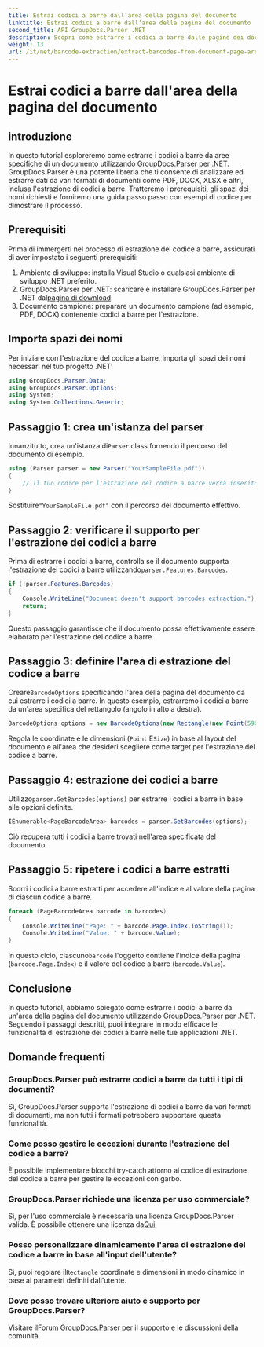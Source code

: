 ```yaml
---
title: Estrai codici a barre dall'area della pagina del documento
linktitle: Estrai codici a barre dall'area della pagina del documento
second_title: API GroupDocs.Parser .NET
description: Scopri come estrarre i codici a barre dalle pagine dei documenti utilizzando GroupDocs.Parser per .NET. Migliora le tue capacità di elaborazione dei documenti con questo tutorial passo passo.
weight: 13
url: /it/net/barcode-extraction/extract-barcodes-from-document-page-area/
---
```


# Estrai codici a barre dall'area della pagina del documento

## introduzione
In questo tutorial esploreremo come estrarre i codici a barre da aree specifiche di un documento utilizzando GroupDocs.Parser per .NET. GroupDocs.Parser è una potente libreria che ti consente di analizzare ed estrarre dati da vari formati di documenti come PDF, DOCX, XLSX e altri, inclusa l'estrazione di codici a barre. Tratteremo i prerequisiti, gli spazi dei nomi richiesti e forniremo una guida passo passo con esempi di codice per dimostrare il processo.
## Prerequisiti
Prima di immergerti nel processo di estrazione del codice a barre, assicurati di aver impostato i seguenti prerequisiti:
1. Ambiente di sviluppo: installa Visual Studio o qualsiasi ambiente di sviluppo .NET preferito.
2.  GroupDocs.Parser per .NET: scaricare e installare GroupDocs.Parser per .NET dal[pagina di download](https://releases.groupdocs.com/parser/net/).
3. Documento campione: preparare un documento campione (ad esempio, PDF, DOCX) contenente codici a barre per l'estrazione.

## Importa spazi dei nomi
Per iniziare con l'estrazione del codice a barre, importa gli spazi dei nomi necessari nel tuo progetto .NET:
```csharp
using GroupDocs.Parser.Data;
using GroupDocs.Parser.Options;
using System;
using System.Collections.Generic;
```
## Passaggio 1: crea un'istanza del parser
 Innanzitutto, crea un'istanza di`Parser` class fornendo il percorso del documento di esempio.
```csharp
using (Parser parser = new Parser("YourSampleFile.pdf"))
{
    // Il tuo codice per l'estrazione del codice a barre verrà inserito qui
}
```
 Sostituire`"YourSampleFile.pdf"` con il percorso del documento effettivo.
## Passaggio 2: verificare il supporto per l'estrazione dei codici a barre
 Prima di estrarre i codici a barre, controlla se il documento supporta l'estrazione dei codici a barre utilizzando`parser.Features.Barcodes`.
```csharp
if (!parser.Features.Barcodes)
{
    Console.WriteLine("Document doesn't support barcodes extraction.");
    return;
}
```
Questo passaggio garantisce che il documento possa effettivamente essere elaborato per l'estrazione del codice a barre.
## Passaggio 3: definire l'area di estrazione del codice a barre
 Creare`BarcodeOptions` specificando l'area della pagina del documento da cui estrarre i codici a barre. In questo esempio, estrarremo i codici a barre da un'area specifica del rettangolo (angolo in alto a destra).
```csharp
BarcodeOptions options = new BarcodeOptions(new Rectangle(new Point(590, 80), new Size(150, 150)));
```
Regola le coordinate e le dimensioni (`Point` E`Size`) in base al layout del documento e all'area che desideri scegliere come target per l'estrazione del codice a barre.
## Passaggio 4: estrazione dei codici a barre
 Utilizzo`parser.GetBarcodes(options)` per estrarre i codici a barre in base alle opzioni definite.
```csharp
IEnumerable<PageBarcodeArea> barcodes = parser.GetBarcodes(options);
```
Ciò recupera tutti i codici a barre trovati nell'area specificata del documento.
## Passaggio 5: ripetere i codici a barre estratti
Scorri i codici a barre estratti per accedere all'indice e al valore della pagina di ciascun codice a barre.
```csharp
foreach (PageBarcodeArea barcode in barcodes)
{
    Console.WriteLine("Page: " + barcode.Page.Index.ToString());
    Console.WriteLine("Value: " + barcode.Value);
}
```
 In questo ciclo, ciascuno`barcode` l'oggetto contiene l'indice della pagina (`barcode.Page.Index`) e il valore del codice a barre (`barcode.Value`).

## Conclusione
In questo tutorial, abbiamo spiegato come estrarre i codici a barre da un'area della pagina del documento utilizzando GroupDocs.Parser per .NET. Seguendo i passaggi descritti, puoi integrare in modo efficace le funzionalità di estrazione dei codici a barre nelle tue applicazioni .NET.

## Domande frequenti
### GroupDocs.Parser può estrarre codici a barre da tutti i tipi di documenti?
Sì, GroupDocs.Parser supporta l'estrazione di codici a barre da vari formati di documenti, ma non tutti i formati potrebbero supportare questa funzionalità.
### Come posso gestire le eccezioni durante l'estrazione del codice a barre?
È possibile implementare blocchi try-catch attorno al codice di estrazione del codice a barre per gestire le eccezioni con garbo.
### GroupDocs.Parser richiede una licenza per uso commerciale?
Sì, per l'uso commerciale è necessaria una licenza GroupDocs.Parser valida. È possibile ottenere una licenza da[Qui](https://purchase.groupdocs.com/buy).
### Posso personalizzare dinamicamente l'area di estrazione del codice a barre in base all'input dell'utente?
 Sì, puoi regolare il`Rectangle` coordinate e dimensioni in modo dinamico in base ai parametri definiti dall'utente.
### Dove posso trovare ulteriore aiuto e supporto per GroupDocs.Parser?
 Visitare il[Forum GroupDocs.Parser](https://forum.groupdocs.com/c/parser/17) per il supporto e le discussioni della comunità.